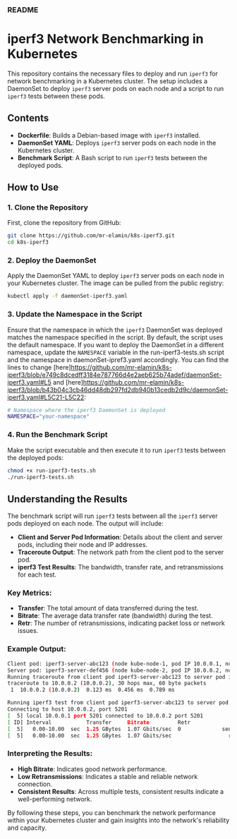 
### README

# iperf3 Network Benchmarking in Kubernetes

This repository contains the necessary files to deploy and run `iperf3` for network benchmarking in a Kubernetes cluster. The setup includes a DaemonSet to deploy `iperf3` server pods on each node and a script to run `iperf3` tests between these pods.

## Contents

- **Dockerfile**: Builds a Debian-based image with `iperf3` installed.
- **DaemonSet YAML**: Deploys `iperf3` server pods on each node in the Kubernetes cluster.
- **Benchmark Script**: A Bash script to run `iperf3` tests between the deployed pods.

## How to Use

### 1. Clone the Repository

First, clone the repository from GitHub:

```sh
git clone https://github.com/mr-elamin/k8s-iperf3.git
cd k8s-iperf3
```

### 2. Deploy the DaemonSet

Apply the DaemonSet YAML to deploy `iperf3` server pods on each node in your Kubernetes cluster. The image can be pulled from the public registry:

```sh
kubectl apply -f daemonSet-iperf3.yaml
```

### 3. Update the Namespace in the Script

Ensure that the namespace in which the `iperf3` DaemonSet was deployed matches the namespace specified in the script. By default, the script uses the default namespace. If you want to deploy the DaemonSet in a different namespace, update the `NAMESPACE` variable in the run-iperf3-tests.sh script and the namespace in daemonSet-ipref3.yaml accordingly. You can find the lines to change [here]https://github.com/mr-elamin/k8s-iperf3/blob/e749c8dcedff3184e787766d4e2aeb625b74adef/daemonSet-iperf3.yaml#L5 and [here]https://github.com/mr-elamin/k8s-iperf3/blob/b43b04c3cb46dd48db297fd2db940b13cedb2d9c/daemonSet-iperf3.yaml#L5C21-L5C22:
```bash
# Namespace where the iperf3 DaemonSet is deployed
NAMESPACE="your-namespace"
```

### 4. Run the Benchmark Script

Make the script executable and then execute it to run `iperf3` tests between the deployed pods:

```sh
chmod +x run-iperf3-tests.sh
./run-iperf3-tests.sh
```

## Understanding the Results

The benchmark script will run `iperf3` tests between all the `iperf3` server pods deployed on each node. The output will include:

- **Client and Server Pod Information**: Details about the client and server pods, including their node and IP addresses.
- **Traceroute Output**: The network path from the client pod to the server pod.
- **iperf3 Test Results**: The bandwidth, transfer rate, and retransmissions for each test.

### Key Metrics:

- **Transfer**: The total amount of data transferred during the test.
- **Bitrate**: The average data transfer rate (bandwidth) during the test.
- **Retr**: The number of retransmissions, indicating packet loss or network issues.

### Example Output:

```sh
Client pod: iperf3-server-abc123 (node kube-node-1, pod IP 10.0.0.1, node IP 192.168.1.1)
Server pod: iperf3-server-def456 (node kube-node-2, pod IP 10.0.0.2, node IP 192.168.1.2)
Running traceroute from client pod iperf3-server-abc123 to server pod iperf3-server-def456 (pod IP: 10.0.0.2)
traceroute to 10.0.0.2 (10.0.0.2), 30 hops max, 60 byte packets
 1  10.0.0.2 (10.0.0.2)  0.123 ms  0.456 ms  0.789 ms

Running iperf3 test from client pod iperf3-server-abc123 to server pod iperf3-server-def456 (pod IP: 10.0.0.2)
Connecting to host 10.0.0.2, port 5201
[  5] local 10.0.0.1 port 5201 connected to 10.0.0.2 port 5201
[ ID] Interval           Transfer     Bitrate         Retr
[  5]   0.00-10.00  sec  1.25 GBytes  1.07 Gbits/sec  0             sender
[  5]   0.00-10.00  sec  1.25 GBytes  1.07 Gbits/sec                  receiver
```

### Interpreting the Results:

- **High Bitrate**: Indicates good network performance.
- **Low Retransmissions**: Indicates a stable and reliable network connection.
- **Consistent Results**: Across multiple tests, consistent results indicate a well-performing network.

By following these steps, you can benchmark the network performance within your Kubernetes cluster and gain insights into the network's reliability and capacity.
